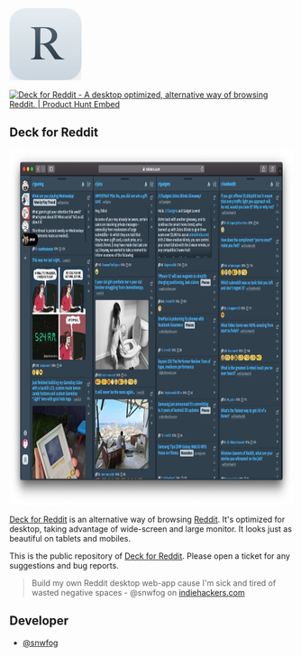 <p><a href="http://rdddeck.com/"><img src="https://raw.githubusercontent.com/snwfog/rdddeck/master/icon-180.png" height="128" alt="Deck for Reddit"></a></p>
<p><a href="https://www.producthunt.com/posts/deck-for-reddit?utm_source=badge-featured&utm_medium=badge&utm_souce=badge-deck-for-reddit" target="_blank"><img src="https://api.producthunt.com/widgets/embed-image/v1/featured.svg?post_id=230616&theme=dark" alt="Deck for Reddit - A desktop optimized, alternative way of browsing Reddit. | Product Hunt Embed" style="width: 250px; height: 54px;" width="250px" height="54px" /></a></p>

## Deck for Reddit
<a href="http://rdddeck.com/"><img src="https://raw.githubusercontent.com/snwfog/rdddeck/master/preview.png" width="1024" height="631" alt="Deck for Reddit"></a>

[Deck for Reddit](http://rdddeck.com) is an alternative way of browsing [Reddit](https://www.reddit.com). It's optimized for desktop, taking advantage of wide-screen and large monitor. It looks just as beautiful on tablets and mobiles.

This is the public repository of [Deck for Reddit](http://rdddeck.com). Please open a ticket for any suggestions and bug reports.

> Build my own Reddit desktop web-app cause I'm sick and tired of wasted negative spaces - @snwfog on [indiehackers.com](https://www.indiehackers.com/post/build-my-own-reddit-desktop-web-app-cause-im-sick-and-tired-of-wasted-negative-spaces-c65905c8a2)

## Developer

- [@snwfog](https://github.com/snwfog)
